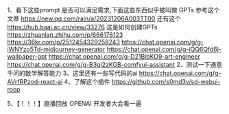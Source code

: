 1、看下这些prompt 是否可以满足需求,下面这些东西似乎被叫做 GPTs 
参考这个文章  https://new.qq.com/rain/a/20231206A003TT00
还有这个 https://hub.baai.ac.cn/view/33276
这是如何创建GPTs https://zhuanlan.zhihu.com/p/666176123
    https://36kr.com/p/2512454329258243
    https://chat.openai.com/g/g-iWNYzo5Td-midjourney-generator
    https://chat.openai.com/g/g-iQQ6Qfd6j-wallpaper-gpt
    https://chat.openai.com/g/g-D21BibKO9-art-engineer
    https://chat.openai.com/g/g-B3qi2zKGB-comfyui-assistant
2、测试一下通意千问的数学解答能力
3、这里还有一些写代码的ai
https://chat.openai.com/g/g-AVrfRPzod-react-ai
4、了解这个插件
https://github.com/s0md3v/sd-webui-roop

5、【！！！】直播回放 OPENAI 开发者大会看一遍